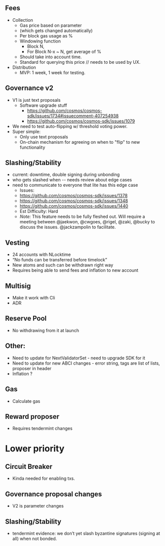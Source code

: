 
## Fees
- Collection
  - Gas price based on parameter
  - (which gets changed automatically)
  - Per block gas usage as %
  - Windowing function
    - Block N,
    - For Block N-x ~ N, get average of %
  - Should take into account time.
  - Standard for querying this price // needs to be used by UX.
- Distribution
  - MVP: 1 week, 1 week for testing.

## Governance v2
- V1 is just text proposals
  - Software upgrade stuff
    - https://github.com/cosmos/cosmos-sdk/issues/1734#issuecomment-407254938
    - https://github.com/cosmos/cosmos-sdk/issues/1079
- We need to test auto-flipping w/ threshold voting power.
- Super simple:
  - Only use text proposals
  - On-chain mechanism for agreeing on when to "flip" to new functionality

## Slashing/Stability
- current: downtime, double signing during unbonding
- who gets slashed when -- needs review about edge cases
- need to communicate to everyone that lite has this edge case
	- Issues:
    - https://github.com/cosmos/cosmos-sdk/issues/1378
    - https://github.com/cosmos/cosmos-sdk/issues/1348
    - https://github.com/cosmos/cosmos-sdk/issues/1440
  * Est Difficulty: Hard
  * _*Note:*_ This feature needs to be fully fleshed out. Will require a meeting between @jaekwon, @cwgoes, @rigel, @zaki, @bucky to discuss the issues. @jackzampolin to facilitate.

## Vesting
- 24 accounts with NLocktime
- “No funds can be transferred before timelock”
- New atoms and such can be withdrawn right way
- Requires being able to send fees and inflation to new account

## Multisig
- Make it work with Cli
- ADR

## Reserve Pool
- No withdrawing from it at launch

## Other:
- Need to update for NextValidatorSet - need to upgrade SDK for it
- Need to update for new ABCI changes - error string, tags are list of lists, proposer in header
- Inflation ? 

## Gas
- Calculate gas

## Reward proposer
- Requires tendermint changes

# Lower priority

## Circuit Breaker
- Kinda needed for enabling txs.

## Governance proposal changes
- V2 is parameter changes

## Slashing/Stability
- tendermint evidence: we don’t yet slash byzantine signatures (signing at all) when not bonded.

